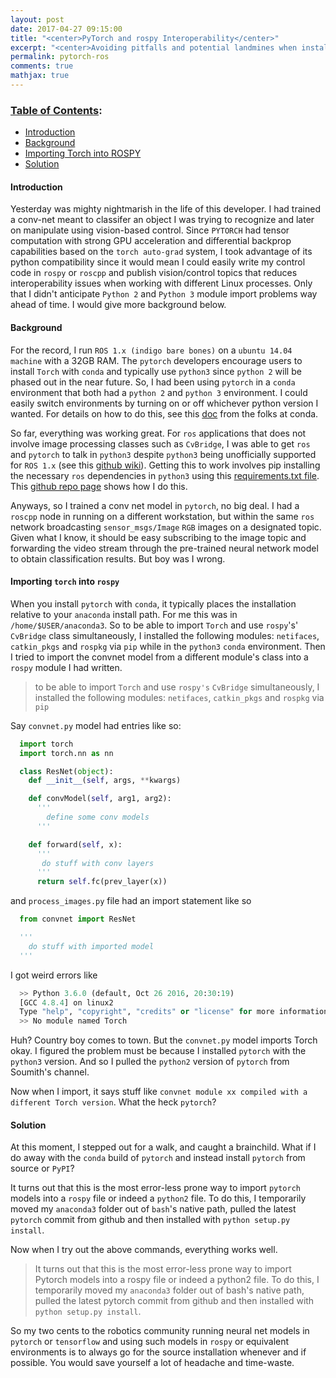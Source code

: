 ```yaml
---
layout: post
date: 2017-04-27 09:15:00
title: "<center>PyTorch and rospy Interoperability</center>"
excerpt: "<center>Avoiding pitfalls and potential landmines when installing and using the pytorch neural network framework in rospy.</center>"
permalink: pytorch-ros
comments: true
mathjax: true
---
```


### [Table of Contents](#table-of-contents):

  - [Introduction](#introduction)
  - [Background](#nonlinear)
  - [Importing Torch into ROSPY](#problem-formulation)  
  - [Solution](#solution)

<a name='introduction'></a>
#### Introduction

Yesterday was mighty nightmarish in the life of this developer. I had trained a conv-net meant to classifer an object I was trying to recognize and later on manipulate using vision-based control. Since `PYTORCH` had tensor computation with strong GPU acceleration and differential backprop capabilities based on the `torch auto-grad` system, I took advantage of its python compatibility since it would mean I could easily write my control code in `rospy` or `roscpp` and publish vision/control topics that reduces interoperability issues when working with different Linux processes. Only that I didn't anticipate `Python 2` and `Python 3` module import problems way ahead of time. I would give more background below.

<a name="nonlinear"></a>
#### Background

For the record, I run `ROS 1.x (indigo bare bones)` on a `ubuntu 14.04 machine` with a 32GB RAM. The `pytorch` developers encourage users to install `Torch` with `conda` and typically use `python3` since `python 2` will be phased out in the near future. So, I had been using `pytorch` in a `conda` environment that both had a `python 2` and `python 3` environment. I could easily switch environments by turning on or off whichever python version I wanted. For details on how to do this, see this [doc](https://conda.io/docs/py2or3.html) from the folks at conda.

So far, everything was working great. For `ros` applications that does not involve image processing classes such as `CvBridge`, I was able to get `ros` and `pytorch` to talk in `python3` despite `python3` being unofficially supported for `ROS 1.x` (see this [github wiki](https://github.com/ros2/ros2/wiki)). Getting this to work involves pip installing the necessary `ros` dependencies in `python3` using this [requirements.txt file](https://github.com/lakehanne/RAL2017/blob/master/requirements.txt). This [github repo page](https://github.com/lakehanne/RAL2017/blob/master/pyrnn/src) shows how I do this.


Anyways, so I trained a conv net model in `pytorch`, no big deal. I had a `roscpp` node in running on a different workstation, but within the same `ros` network broadcasting `sensor_msgs/Image` `RGB` images on a designated topic. Given what I know, it should be easy subscribing to the image topic and forwarding the video stream through the pre-trained neural network model to obtain classification results. But boy was I wrong.


<a name="problem-formulation"></a>
#### Importing `torch` into `rospy`

When you install `pytorch` with `conda`, it typically places the installation relative to your `anaconda` install path. For me this was in `/home/$USER/anaconda3`. So to be able to import `Torch` and use `rospy`'s'  `CvBridge` class simultaneously, I installed the following modules: `netifaces`, `catkin_pkgs` and `rospkg` via `pip` while in the `python3` `conda` environment. Then I tried to import the convnet model from a different module's class into a `rospy` module I had written.

> to be able to import `Torch` and use `rospy's`  `CvBridge` simultaneously, I installed the following modules: `netifaces`, `catkin_pkgs` and `rospkg` via `pip`

Say `convnet.py` model had entries like so:

  ```python
    import torch
    import torch.nn as nn

    class ResNet(object):
      def __init__(self, args, **kwargs)

      def convModel(self, arg1, arg2):
        '''
          define some conv models
        '''

      def forward(self, x):
        '''
         do stuff with conv layers
        '''
        return self.fc(prev_layer(x))

  ```

and `process_images.py` file had an import statement like so

```python
  from convnet import ResNet

  '''
    do stuff with imported model
  '''

```
  I got weird errors like

  ```python
    >> Python 3.6.0 (default, Oct 26 2016, 20:30:19)
    [GCC 4.8.4] on linux2
    Type "help", "copyright", "credits" or "license" for more information.
    >> No module named Torch
  ```
Huh? Country boy comes to town. But the `convnet.py` model imports Torch okay. I figured the problem must be because I installed `pytorch` with the `python3` version. And so I pulled the `python2` version of `pytorch` from Soumith's channel.

Now when I import, it says stuff like `convnet module xx compiled with a different Torch version`. What the heck `pytorch`?


<a name="solution"></a>
#### Solution

  At this moment, I stepped out for a walk, and caught a brainchild. What if I do away with the `conda` build of `pytorch` and instead install `pytorch` from source or `PyPI`?

It turns out that this is the most error-less prone way to import `pytorch` models into a `rospy` file or indeed a `python2` file. To do this, I temporarily moved my `anaconda3` folder out of `bash`'s native path, pulled the latest `pytorch` commit from github and then installed with `python setup.py install`.

Now when I try out the above commands, everything works well.

> It turns out that this is the most error-less prone way to import Pytorch models into a rospy file or indeed a python2 file. To do this, I temporarily moved my `anaconda3` folder out of bash's native path, pulled the latest pytorch commit from github and then installed with `python setup.py install`.

So my two cents to the robotics community running neural net models in `pytorch` or `tensorflow` and using such models in `rospy` or equivalent environments is to always go for the source installation whenever and if possible. You would save yourself a lot of headache and time-waste.
